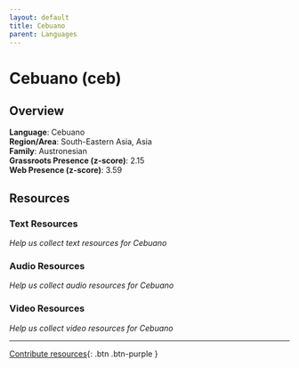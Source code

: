 ```yaml
---
layout: default
title: Cebuano
parent: Languages
---
```


# Cebuano (ceb)

## Overview

**Language**: Cebuano  
**Region/Area**: South-Eastern Asia, Asia  
**Family**: Austronesian  
**Grassroots Presence (z-score)**: 2.15  
**Web Presence (z-score)**: 3.59  

## Resources

### Text Resources
*Help us collect text resources for Cebuano*

### Audio Resources
*Help us collect audio resources for Cebuano*

### Video Resources
*Help us collect video resources for Cebuano*

---

[Contribute resources](https://forms.office.com/e/1SfLJx3u1r){: .btn .btn-purple }
